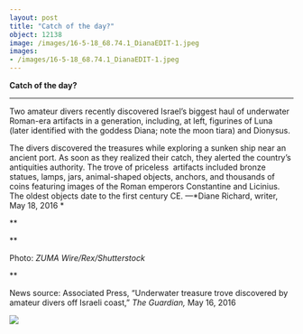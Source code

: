 ```yaml
---
layout: post
title: "Catch of the day?"
object: 12138
image: /images/16-5-18_68.74.1_DianaEDIT-1.jpeg
images:
- /images/16-5-18_68.74.1_DianaEDIT-1.jpeg
---
```

**Catch of the day?**

****

Two amateur divers recently discovered Israel’s biggest haul of underwater Roman-era artifacts in a generation, including, at left, figurines of Luna (later identified with the goddess Diana; note the moon tiara) and Dionysus.

The divers discovered the treasures while exploring a sunken ship near an ancient port. As soon as they realized their catch, they alerted the country’s antiquities authority. The trove of priceless  artifacts included bronze statues, lamps, jars, animal-shaped objects, anchors, and thousands of coins featuring images of the Roman emperors Constantine and Licinius. The oldest objects date to the first century CE. —*Diane Richard, writer, May 18, 2016 *

**

**

Photo: *ZUMA Wire/Rex/Shutterstock*

**

News source: Associated Press, “Underwater treasure trove discovered by amateur divers off Israeli coast,” *The Guardian,* May 16, 2016

![]({{siteurl.base}}/images/16-5-18_68.74.1_DianaEDIT-1.jpeg)
